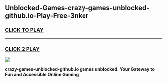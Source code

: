
## Unblocked-Games-crazy-games-unblocked-github.io-Play-Free-3nker
<h3>
<a href="https://premium76.site?title=crazy-games-unblocked-github.io&ref=17A">CLICK TO PLAY</a></h3>
<hr>

<h3>
<a href="https://premium76.site?title=crazy-games-unblocked-github.io&ref=17A">CLICK 2 PLAY</a>
  
</h3>

<a href="https://premium76.site?title=crazy-games-unblocked-github.io&ref=17A"><img src="https://clearcache.store/games.png"></a>


**crazy-games-unblocked-github.io games unblocked: Your Gateway to Fun and Accessible Online Gaming**
